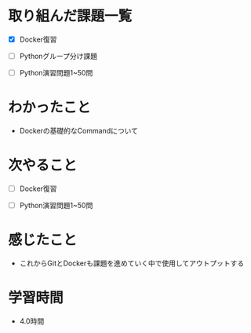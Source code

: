 # 取り組んだ課題一覧

- [x] Docker復習

- [ ] Pythonグループ分け課題

- [ ] Python演習問題1~50問
# わかったこと

- Dockerの基礎的なCommandについて

# 次やること

- [ ] Docker復習

- [ ] Python演習問題1~50問

# 感じたこと

- これからGitとDockerも課題を進めていく中で使用してアウトプットする

# 学習時間

- 4.0時間
